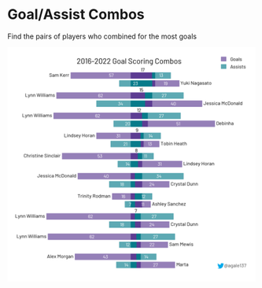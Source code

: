 # Goal/Assist Combos

Find the pairs of players who combined for the most goals

![Goal/assist combos](images/all_years_combos.png)